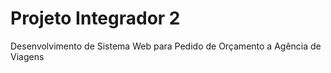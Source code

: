 # Projeto Integrador 2

Desenvolvimento de Sistema Web para Pedido de Orçamento a Agência de Viagens
